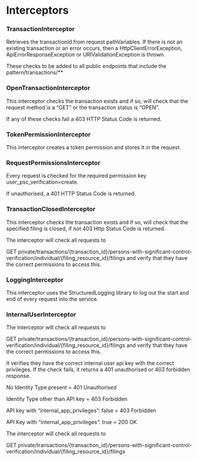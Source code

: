 


# Interceptors

### TransactionInterceptor

Retrieves the transactionId from request pathVariables.
If there is not an existing transaction or an error occurs, then a HttpClientErrorException, ApiErrorResponseException or URIValidationException is thrown.

These checks to be added to all public endpoints that include the pattern/transactions/**

### OpenTransactionInterceptor

This interceptor checks the transaction exists and if so, will check that the request method is a “GET” or the transaction status is “OPEN”.

If any of these checks fail a 403 HTTP Status Code is returned.

### TokenPermissionInterceptor

This interceptor creates a token permission and stores it in the request.

### RequestPermissionsInterceptor

Every request is checked for the required permission key user_psc_verification=create.

If unauthorised, a 401 HTTP Status Code is returned.

### TransactionClosedInterceptor

This interceptor checks the transaction exists and if so, will check that the specified filing is closed, if not 403 Http Status Code is returned.

The interceptor will check all requests to 

GET private/transactions/{transaction_id}/persons-with-significant-control-verification/individual/{filing_resource_id}/filings and verify that they have the correct permissions to access this.

### LoggingInterceptor

This interceptor uses the StructuredLogging library to log out the start and end of every request into the service.

### InternalUserInterceptor

The interceptor will check all requests to 

GET private/transactions/{transaction_id}/persons-with-significant-control-verification/individual/{filing_resource_id}/filings and verify that they have the correct permissions to access this.

It verifies they have the correct internal user api key with the correct privileges. If the check fails, it returns a 401 unauthorised or 403 forbidden response.

No Identity Type present = 401 Unauthorised

Identity Type other than API key = 403 Forbidden

API key with “internal_app_privileges”: false = 403 Forbidden

API Key with “internal_app_privileges”: true = 200 OK

The interceptor will check all requests to 

GET private/transactions/{transaction_id}/persons-with-significant-control-verification/individual/{filing_resource_id}/filings




